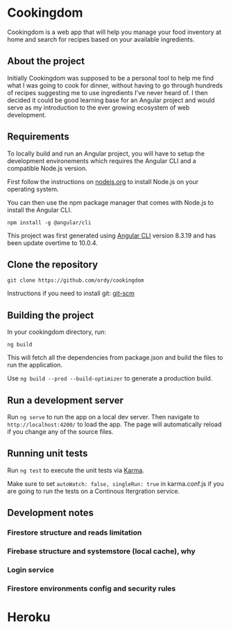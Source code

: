 # Cookingdom

Cookingdom is a web app that will help you manage your food inventory at home and search for recipes based on your available ingredients.

## About the project

Initially Cookingdom was supposed to be a personal tool to help me find what I was going to cook for dinner, without having to go through hundreds of recipes suggesting me to use ingredients I've never heard of. I then decided it could be good learning base for an Angular project and would serve as my introduction to the ever growing ecosystem of web development.

## Requirements

To locally build and run an Angular project, you will have to setup the development environements which requires the Angular CLI and a compatible Node.js version.

First follow the instructions on [nodejs.org](https://nodejs.org/en/download/) to install Node.js on your operating system.

You can then use the npm package manager that comes with Node.js to install the Angular CLI.

`npm install -g @angular/cli`

This project was first generated using [Angular CLI](https://github.com/angular/angular-cli) version 8.3.19 and has been update overtime to 10.0.4.

## Clone the repository

`git clone https://github.com/ordy/cookingdom`

Instructions if you need to install git: [git-scm](https://git-scm.com/book/en/v2/Getting-Started-Installing-Git)

## Building the project

In your cookingdom directory, run:

`ng build`

This will fetch all the dependencies from package.json and build the files to run the application.

Use `ng build --prod --build-optimizer` to generate a production build.

## Run a development server

Run `ng serve` to run the app on a local dev server. Then navigate to `http://localhost:4200/` to load the app. The page will automatically reload if you change any of the source files.

## Running unit tests

Run `ng test` to execute the unit tests via [Karma](https://karma-runner.github.io).

Make sure to set `autoWatch: false, singleRun: true` in karma.conf.js if you are going to run the tests on a Continous Itergration service.

## Development notes

### Firestore structure and reads limitation

### Firebase structure and systemstore (local cache), why

### Login service

### Firestore environments config and security rules

# Heroku

